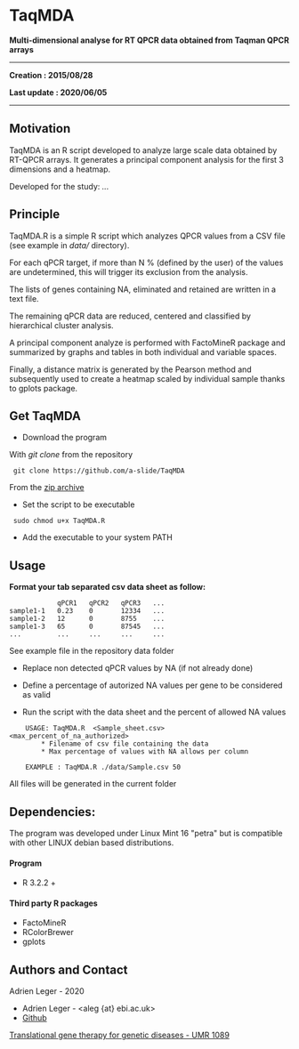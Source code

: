 # TaqMDA

**Multi-dimensional analyse for RT QPCR data obtained from Taqman QPCR arrays**

---

**Creation : 2015/08/28**

**Last update : 2020/06/05**

---

## Motivation

TaqMDA is an R script developed to analyze large scale data obtained by RT-QPCR arrays. It generates a principal component analysis for the first 3 dimensions and a heatmap.

Developed for the study: *...*

## Principle

TaqMDA.R is a simple R script which analyzes QPCR values from a CSV file (see example in *data/* directory).

For each qPCR target, if more than N % (defined by the user) of the values are undetermined, this will trigger its exclusion from the analysis. 

The lists of genes containing NA, eliminated and retained are written in a text file.

The remaining qPCR data are reduced, centered and classified by hierarchical cluster analysis.

A principal component analyze is performed with FactoMineR package and summarized by graphs and tables in both individual and variable spaces.

Finally, a distance matrix is generated by the Pearson method and subsequently used to create a heatmap scaled by individual sample thanks to gplots package.

## Get TaqMDA

* Download the program

With *git clone* from the repository
 
```	git clone https://github.com/a-slide/TaqMDA```

From the [zip archive](https://github.com/a-slide/TaqMDA/archive/master.zip) 

* Set the script to be executable

```	sudo chmod u+x TaqMDA.R```

* Add the executable to your system PATH

## Usage

**Format your tab separated csv data sheet as follow:**

```  
            qPCR1   qPCR2   qPCR3   ...
sample1-1   0.23    0       12334   ...
sample1-2   12      0       8755    ...
sample1-3   65      0       87545   ...
...         ...     ...     ...     ...
```
See example file in the repository data folder

* Replace non detected qPCR values by NA (if not already done)

* Define a percentage of autorized NA values per gene to be considered as valid

* Run the script with the data sheet and the percent of allowed NA values

```
    USAGE: TaqMDA.R  <Sample_sheet.csv>  <max_percent_of_na_authorized>
        * Filename of csv file containing the data
        * Max percentage of values with NA allows per column

    EXAMPLE : TaqMDA.R ./data/Sample.csv 50
```

All files will be generated in the current folder

## Dependencies:

The program was developed under Linux Mint 16 "petra" but is compatible with other LINUX debian based distributions.

#### Program

* R 3.2.2 +

#### Third party R packages

* FactoMineR
* RColorBrewer
* gplots

## Authors and Contact

Adrien Leger - 2020
* Adrien Leger - <aleg {at} ebi.ac.uk>
* [Github](https://github.com/a-slide)

[Translational gene therapy for genetic diseases - UMR 1089](https://umr1089.univ-nantes.fr/)
